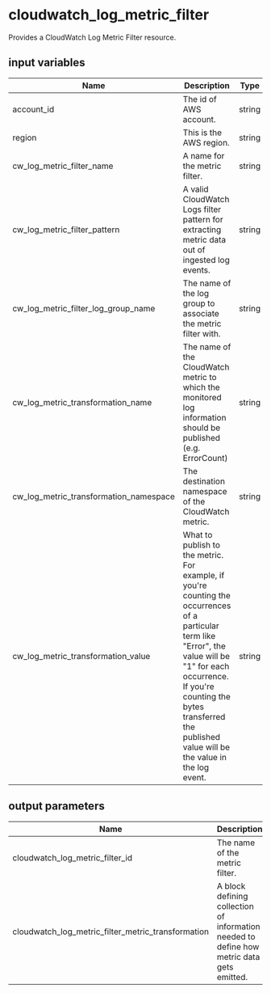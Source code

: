 # cloudwatch_log_metric_filter

Provides a CloudWatch Log Metric Filter resource.

## input variables

| Name | Description | Type | Default | Required |
|------|-------------|:----:|:-----:|:-----:|
|account_id|The id of AWS account.|string||Yes|
|region|This is the AWS region.|string|us-east-1|Yes|
|cw_log_metric_filter_name|A name for the metric filter.|string|{{ name }}|No|
|cw_log_metric_filter_pattern|A valid CloudWatch Logs filter pattern for extracting metric data out of ingested log events.|string||No|
|cw_log_metric_filter_log_group_name|The name of the log group to associate the metric filter with.|string||Yes|
|cw_log_metric_transformation_name|The name of the CloudWatch metric to which the monitored log information should be published (e.g. ErrorCount)|string|EventCount|No|
|cw_log_metric_transformation_namespace|The destination namespace of the CloudWatch metric.|string|MyNamespace|No|
|cw_log_metric_transformation_value|What to publish to the metric. For example, if you're counting the occurrences of a particular term like "Error", the value will be "1" for each occurrence. If you're counting the bytes transferred the published value will be the value in the log event.|string|1|No|

## output parameters

| Name | Description | Type |
|------|-------------|:----:|
|cloudwatch_log_metric_filter_id|The name of the metric filter.|string|
|cloudwatch_log_metric_filter_metric_transformation|A block defining collection of information needed to define how metric data gets emitted.|object|
